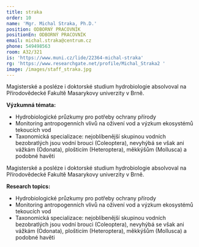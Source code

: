 ```yaml
---
title: straka
order: 10
name: 'Mgr. Michal Straka, Ph.D.'
position: ODBORNÝ PRACOVNÍK
positionEn: ODBORNÝ PRACOVNÍK
email: michal.straka@centrum.cz
phone: 549498563
room: A32/321
is: 'https://www.muni.cz/lide/22364-michal-straka'
rg: 'https://www.researchgate.net/profile/Michal_Straka2 '
image: /images/staff_straka.jpg
---
```

<div class="cz">
Magisterské a posléze i doktorské studium hydrobiologie absolvoval na Přírodovědecké Fakultě
 Masarykovy univerzity v Brně.

**Výzkumná témata:**

* Hydrobiologické průzkumy pro potřeby ochrany přírody
* Monitoring antropogenních vlivů na oživení vod a výzkum ekosystémů tekoucích vod
* Taxonomická specializace: nejoblíbenější skupinou vodních bezobratlých jsou vodní brouci
    (Coleoptera), nevyhýbá se však ani vážkám (Odonata), plošticím (Heteroptera), měkkýšům
    (Mollusca) a podobné havěti

<div class="en">
Magisterské a posléze i doktorské studium hydrobiologie absolvoval na Přírodovědecké Fakultě
 Masarykovy univerzity v Brně.

**Research topics:**

* Hydrobiologické průzkumy pro potřeby ochrany přírody
* Monitoring antropogenních vlivů na oživení vod a výzkum ekosystémů tekoucích vod
* Taxonomická specializace: nejoblíbenější skupinou vodních bezobratlých jsou vodní brouci
    (Coleoptera), nevyhýbá se však ani vážkám (Odonata), plošticím (Heteroptera), měkkýšům
    (Mollusca) a podobné havěti
